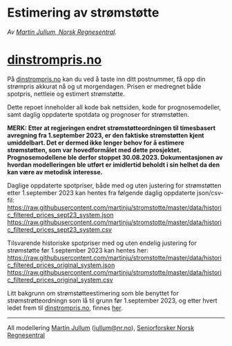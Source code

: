 Estimering av strømstøtte
================

*Av [Martin Jullum, Norsk
Regnesentral](https://nr.no/ansatte/martin-jullum/).*

# [dinstrompris.no](https://dinstrompris.no)

På [dinstrompris.no](https://dinstrompris.no) kan du ved å taste inn
ditt postnummer, få opp din strømpris akkurat nå og ut morgendagen.
Prisen er medregnet både spotpris, nettleie og estimert strømstøtte.

Dette repoet inneholder all kode bak nettsiden, kode for
prognosemodeller, samt daglig oppdaterte spotdata og prognoser for
strømstøtten.

**MERK: Etter at regjeringen endret strømstøtteordningen til timesbasert
avregning fra 1.september 2023, er den faktiske strømstøtten kjent
umiddelbart. Det er dermed ikke lenger behov for å estimere
strømstøtten, som var hovedformålet med dette prosjektet.
Prognosemodellene ble derfor stoppet 30.08.2023. Dokumentasjonen av
hvordan modelleringen ble utført er imidlertid beholdt i sin helhet da
den kan være av metodisk interesse.**

Daglige oppdaterte spotpriser, både med og uten justering for
strømstøtten etter 1.september 2023 kan hentes fra følgende daglig
oppdaterte json/csv-fil:  
<https://raw.githubusercontent.com/martinju/stromstotte/master/data/historic_filtered_prices_sept23_system.json>
<https://raw.githubusercontent.com/martinju/stromstotte/master/data/historic_filtered_prices_sept23_system.csv>

Tilsvarende historiske spotpriser med og uten endelig justering for
strømstøtte før 1.september 2023 kan hentes her:
<https://raw.githubusercontent.com/martinju/stromstotte/master/data/historic_filtered_prices_original_system.json>
<https://raw.githubusercontent.com/martinju/stromstotte/master/data/historic_filtered_prices_original_system.csv>

Litt bakgrunn om strømstøtteestimering som ble benyttet for
strømstrøtteordningn som lå til grunn før 1.september 2023, og etter
hvert ledet frem til [dinstrompris.no](https://dinstrompris.no), finnes
[her](https://martinjullum.com/sideprojects/stromstotte/).

------------------------------------------------------------------------

All modellering [Martin Jullum](https://martinjullum.com)
(<jullum@nr.no>), [Seniorforsker Norsk
Regnesentral](https://nr.no/ansatte/martin-jullum/)
